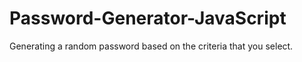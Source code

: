 # Password-Generator-JavaScript
Generating a random password based on the criteria that you select. 
